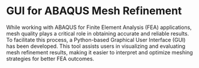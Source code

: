 # GUI for ABAQUS Mesh Refinement 
While working with ABAQUS for Finite Element Analysis (FEA) applications, mesh quality plays a critical role in obtaining accurate and reliable results. To facilitate this process, a Python-based Graphical User Interface (GUI) has been developed. This tool assists users in visualizing and evaluating mesh refinement results, making it easier to interpret and optimize meshing strategies for better FEA outcomes.
